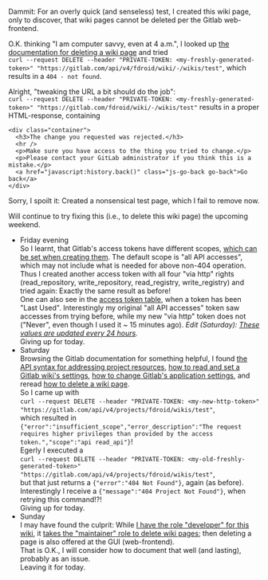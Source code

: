 Dammit: For an overly quick (and senseless) test, I created this wiki page, only to discover, that wiki pages cannot be deleted per the Gitlab web-frontend.

O.K. thinking "I am computer savvy, even at 4 a.m.", I looked up [the documentation for deleting a wiki page](https://docs.gitlab.com/ee/api/wikis.html#delete-a-wiki-page) and tried<br />
`curl --request DELETE --header "PRIVATE-TOKEN: <my-freshly-generated-token>" "https://gitlab.com/api/v4/fdroid/wiki/-/wikis/test"`, which results in a `404 - not found`.

Alright, "tweaking the URL a bit should do the job":<br />
`curl --request DELETE --header "PRIVATE-TOKEN: <my-freshly-generated-token>" "https://gitlab.com/fdroid/wiki/-/wikis/test"` results in a proper HTML-response, containing
  ```
  <div class="container">
    <h3>The change you requested was rejected.</h3>
    <hr />
    <p>Make sure you have access to the thing you tried to change.</p>
    <p>Please contact your GitLab administrator if you think this is a mistake.</p>
    <a href="javascript:history.back()" class="js-go-back go-back">Go back</a>
  </div>
  ```
Sorry, I spoilt it: Created a nonsensical test page, which I fail to remove now.

Will continue to try fixing this (i.e., to delete this wiki page) the upcoming weekend.
* Friday evening<br />
  So I learnt, that Gitlab's access tokens have different scopes, [which can be set when creating them](https://gitlab.com/-/profile/personal_access_tokens).  The default scope is "all API accesses", which may not include what is needed for above non-404 operation.<br />
  Thus I created another access token with all four "via http" rights (read_repository, 
write_repository, read_registry, write_registry) and tried again: Exactly the same result as before!<br />
  One can also see in the [access token table](https://gitlab.com/-/profile/personal_access_tokens), when a token has been "Last Used".  Interestingly my original  "all API accesses" token saw accesses from trying before, while my new "via http" token does not ("Never", even though I used it ~ 15 minutes ago).  *Edit (Saturday): [These values are updated every 24 hours](https://docs.gitlab.com/ee/user/profile/personal_access_tokens.html#view-the-last-time-a-token-was-used).*<br />
  Giving up for today.
* Saturday<br />
  Browsing the Gitlab documentation for something helpful, I found [the API syntax for addressing project resources](https://docs.gitlab.com/ee/api/api_resources.html#project-resources), [how to read and set a Gitlab wiki's settings](https://docs.gitlab.com/ee/administration/wikis/index.html), [how to change Gitlab's application settings](https://docs.gitlab.com/ee/api/settings.html#change-application-settings), and reread [how to delete a wiki page](https://docs.gitlab.com/ee/api/wikis.html#delete-a-wiki-page).<br />
  So I came up with<br />
  `curl --request DELETE --header "PRIVATE-TOKEN: <my-new-http-token>" "https://gitlab.com/api/v4/projects/fdroid/wikis/test"`,<br />
  which resulted in `{"error":"insufficient_scope","error_description":"The request requires higher privileges than provided by the access token.","scope":"api read_api"}`!<br />
  Egerly I executed a<br />
  `curl --request DELETE --header "PRIVATE-TOKEN: <my-old-freshly-generated-token>" "https://gitlab.com/api/v4/projects/fdroid/wikis/test"`,<br />
  but that just returns a `{"error":"404 Not Found"}`, again (as before).<br />
  Interestingly I receive a `{"message":"404 Project Not Found"}`, when retrying this command!?!<br />
  Giving up for today.
* Sunday<br />
  I may have found the culprit: While [I have the role "developer" for this wiki](https://gitlab.com/fdroid/wiki/-/project_members?search=olf), it [takes the "maintainer" role to delete wiki pages](https://docs.gitlab.com/ee/user/project/wiki/#delete-a-wiki-page); then deleting a page is also offered at the GUI (web-frontend).<br />
  That is O.K., I will consider how to document that well (and lasting), probably as an issue.<br />
  Leaving it for today.